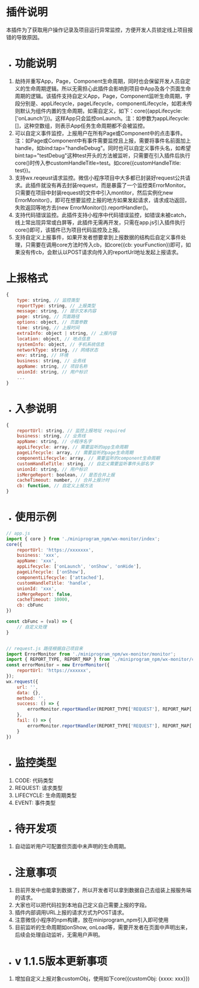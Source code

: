 # 插件说明

本插件为了获取用户操作记录及项目运行异常监控，方便开发人员锁定线上项目报错的导致原因。

- # 功能说明
1. 劫持并重写App，Page，Component生命周期，同时也会保留开发人员自定义的生命周期逻辑。所以无需担心此插件会影响到项目中App及各个页面生命周期的逻辑。该插件支持自定义App，Page，Component监听生命周期，字段分别是、appLifecycle，pageLifecycle，componentLifecycle，如若未传则默认为组件内置的生命周期，如需自定义，如下：core({appLifecycle: ['onLaunch']})。这样App只会监控onLaunch。注：如参数为appLifecycle: []，这种空数组，则表示App任务生命周期都不会被监控。
2. 可以自定义事件监控，上报用户在所有Page或Component中的点击事件。注：如Page或Component中有事件需要监控且上报，需要将事件名前面加上handle，如bind:tap="handleDebug"。同时也可以自定义事件头名，如希望bint:tap="testDebug"这种test开头的方法被监听，只需要在引入插件后执行core()时传入参customHandleTitle=test。如core({customHandleTitle: test})。
3. 支持wx.reqeust请求监控。微信小程序项目中大多都已封装好request公共请求。此插件就没有再去封装request，而是暴露了一个监控类ErrorMonitor。只需要在项目中封装request的文件中引入montitor，然后实例化new ErrorMonitor()，即可在想要监控上报的地方如果发起请求，请求成功返回，失败返回等地方去(new ErrorMonitor()).reportHandler()。
4. 支持代码错误监控。此插件支持小程序中代码错误监控，如错误未被catch，线上常出现异常或白屏等，此插件无需再开发，只需在app.js引入插件执行core()即可，该插件已为项目代码监控及上报。
5. 支持自定义上报事件，如果开发者想要拿到上报数据的结构后自定义事件处理，只需要在调用core方法时传入cb，如core({cb: yourFunction})即可，如果没有传cb，会默认以POST请求向传入的reportUrl地址发起上报请求。

# 上报格式
```javascript
{
    type: string, // 监控类型
    reportType: string, // 上报类型
    message: string, // 提示文本内容
    page: string, // 页面路径
    options: object, // 页面参数
    time: string, // 上报时间
    extraInfo: object | string, // 上报内容
    location: object, // 地点信息
    systemInfo: object, // 手机系统信息
    networkType: string, // 网络状态
    env: string, // 环境
    business: string, // 业务线
    appName: string, // 项目名称
    unionId: string, // 用户标识
    ...
}
```

- # 入参说明
```javascript
{
    reportUrl: string, // 监控上报地址 required
    business: string, // 业务线
    appName: string, // 小程序名字
    appLifecycle: array, // 需要监听的app生命周期
    pageLifecycle: array, // 需要监听的page生命周期
    componentLifecycle: array, // 需要监听的component生命周期
    customHandleTitle: string, // 自定义需要监听事件头部名字
    unionId: string, // 用户标识
    isMergeReport: boolean, // 是否合并上报
    cacheTimeout: number, // 合并上报计时
    cb: function, // 自定义上报方法
}
```

- # 使用示例
```javascript
// app.js
import { core } from './miniprogram_npm/wx-monitor/index';
core({
    reportUrl: 'https://xxxxxxx',
    business: 'xxx',
    appName: 'xxx',
    appLifecycle: ['onLaunch', 'onShow', 'onHide'],
    pageLifecycle: ['onShow'],
    componentLifecycle: ['attached'],
    customHandleTitle: 'handle',
    unionId: 'xxx',
    isMergeReport: false,
    cacheTimeout: 10000,
    cb: cbFunc
})

const cbFunc = (val) => {
    // 自定义处理
}


// request.js 路径根据自己项目来
import ErrorMonitor from './miniprogram_npm/wx-monitor/monitor';
import { REPORT_TYPE, REPORT_MAP } from './miniprogram_npm/wx-monitor/constant'
const errorMonitor = new ErrorMonitor({
    reportUrl: 'https://xxxxxx',
});
wx.request({
    url: '',
    data: {},
    method: '',
    success: () => {
        errorMonitor.reportHandler(REPORT_TYPE['REQUEST'], REPORT_MAP['REQUEST']['REQUEST_SUCCESS'], res?.msg || '', {url, data, method, header, res})
    },
    fail: () => {
        errorMonitor.reportHandler(REPORT_TYPE['REQUEST'], REPORT_MAP['REQUEST']['REQUEST_SUCCESS'], res?.msg || '', {url, data, method, header, res})
    }
})

```

- # 监控类型
1. CODE: 代码类型
2. REQUEST: 请求类型
3. LIFECYCLE: 生命周期类型
4. EVENT: 事件类型

- # 待开发项
1. 自动监听用户可配置但页面中未声明的生命周期。

- # 注意事项
1. 目前开发中也能拿到数据了，所以开发者可以拿到数据自己去组装上报服务端的请求。
2. 大家也可以把代码拉到本地自己定义自己需要上报的字段。
3. 插件内部调用URL上报的请求方式为POST请求。
4. 注意微信小程序的npm构建，放在miniprogram_npm引入即可使用
5. 目前监听的生命周期如onShow, onLoad等，需要开发者在页面中声明出来，后续会处理自动监听，无需用户声明。

- # v 1.1.5版本更新事项
1. 增加自定义上报对象customObj，使用如下core({customObj: {xxxx: xxx}})